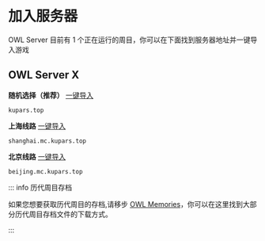 # 加入服务器
  OWL Server 目前有 1 个正在运行的周目，你可以在下面找到服务器地址并一键导入游戏

## OWL Server X

**随机选择（推荐）** [一键导入](minecraft://?addExternalServer=§l§bO§fW§aL§r%20§lServer§r|kupars.top:19132)  
```
kupars.top
```

**上海线路** [一键导入](minecraft://?addExternalServer=§l§bO§fW§aL§r%20§lServer§r%20-%20上海|shanghai.mc.kupars.top:19132)  
```
shanghai.mc.kupars.top
```

**北京线路** [一键导入](minecraft://?addExternalServer=§l§bO§fW§aL§r%20§lServer§r%20-%20北京|beijing.mc.kupars.top:19132)  
```
beijing.mc.kupars.top
```


::: info 历代周目存档

如果您想要获取历代周目的存档,请移步 [OWL Memories](/wiki/OWL-Memories.html)，你可以在这里找到大部分历代周目存档文件的下载方式。

:::